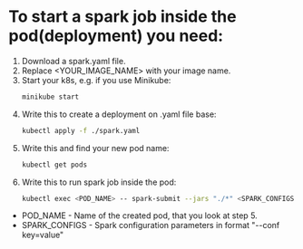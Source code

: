 # To start a spark job inside the pod(deployment) you need:
1) Download a spark.yaml file.
2) Replace <YOUR_IMAGE_NAME> with your image name.                  
3) Start your k8s, e.g. if you use Minikube:
	```sh
	minikube start
	```
4) Write this to create a deployment on .yaml file base:
	```sh
	kubectl apply -f ./spark.yaml 
	```
5) Write this and find your new pod name:
	```sh
	kubectl get pods 
	```
6) Write this to run spark job inside the pod:
	```sh
	kubectl exec <POD_NAME> -- spark-submit --jars "./*" <SPARK_CONFIGS> --class Main sparkpractice_2.12-0.1.0-SNAPSHOT.jar
	```
	
- POD_NAME - Name of the created pod, that you look at step 5.
- SPARK_CONFIGS - Spark configuration parameters in format "--conf key=value" 
	

